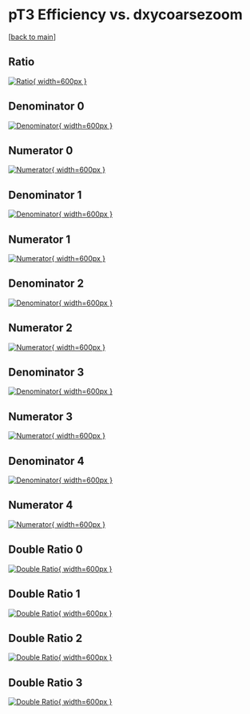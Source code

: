 # pT3 Efficiency vs. dxycoarsezoom

[[back to main](./)]



## Ratio

[![Ratio](../mtv/var/pT3_loweta_0_0_eff_dxycoarsezoom.png){ width=600px }](../mtv/var/pT3_loweta_0_0_eff_dxycoarsezoom.pdf)

## Denominator 0

[![Denominator](../mtv/den/pT3_loweta_0_0_eff_dxycoarsezoom_den0.png){ width=600px }](../mtv/den/pT3_loweta_0_0_eff_dxycoarsezoom_den0.pdf)

## Numerator 0

[![Numerator](../mtv/num/pT3_loweta_0_0_eff_dxycoarsezoom_num0.png){ width=600px }](../mtv/num/pT3_loweta_0_0_eff_dxycoarsezoom_num0.pdf)

## Denominator 1

[![Denominator](../mtv/den/pT3_loweta_0_0_eff_dxycoarsezoom_den1.png){ width=600px }](../mtv/den/pT3_loweta_0_0_eff_dxycoarsezoom_den1.pdf)

## Numerator 1

[![Numerator](../mtv/num/pT3_loweta_0_0_eff_dxycoarsezoom_num1.png){ width=600px }](../mtv/num/pT3_loweta_0_0_eff_dxycoarsezoom_num1.pdf)

## Denominator 2

[![Denominator](../mtv/den/pT3_loweta_0_0_eff_dxycoarsezoom_den2.png){ width=600px }](../mtv/den/pT3_loweta_0_0_eff_dxycoarsezoom_den2.pdf)

## Numerator 2

[![Numerator](../mtv/num/pT3_loweta_0_0_eff_dxycoarsezoom_num2.png){ width=600px }](../mtv/num/pT3_loweta_0_0_eff_dxycoarsezoom_num2.pdf)

## Denominator 3

[![Denominator](../mtv/den/pT3_loweta_0_0_eff_dxycoarsezoom_den3.png){ width=600px }](../mtv/den/pT3_loweta_0_0_eff_dxycoarsezoom_den3.pdf)

## Numerator 3

[![Numerator](../mtv/num/pT3_loweta_0_0_eff_dxycoarsezoom_num3.png){ width=600px }](../mtv/num/pT3_loweta_0_0_eff_dxycoarsezoom_num3.pdf)

## Denominator 4

[![Denominator](../mtv/den/pT3_loweta_0_0_eff_dxycoarsezoom_den4.png){ width=600px }](../mtv/den/pT3_loweta_0_0_eff_dxycoarsezoom_den4.pdf)

## Numerator 4

[![Numerator](../mtv/num/pT3_loweta_0_0_eff_dxycoarsezoom_num4.png){ width=600px }](../mtv/num/pT3_loweta_0_0_eff_dxycoarsezoom_num4.pdf)

## Double Ratio 0

[![Double Ratio](../mtv/ratio/pT3_loweta_0_0_eff_dxycoarsezoom_ratio0.png){ width=600px }](../mtv/ratio/pT3_loweta_0_0_eff_dxycoarsezoom_ratio0.pdf)

## Double Ratio 1

[![Double Ratio](../mtv/ratio/pT3_loweta_0_0_eff_dxycoarsezoom_ratio1.png){ width=600px }](../mtv/ratio/pT3_loweta_0_0_eff_dxycoarsezoom_ratio1.pdf)

## Double Ratio 2

[![Double Ratio](../mtv/ratio/pT3_loweta_0_0_eff_dxycoarsezoom_ratio2.png){ width=600px }](../mtv/ratio/pT3_loweta_0_0_eff_dxycoarsezoom_ratio2.pdf)

## Double Ratio 3

[![Double Ratio](../mtv/ratio/pT3_loweta_0_0_eff_dxycoarsezoom_ratio3.png){ width=600px }](../mtv/ratio/pT3_loweta_0_0_eff_dxycoarsezoom_ratio3.pdf)

